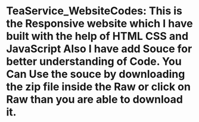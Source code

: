 # TeaService_WebsiteCodes: This is the Responsive website which I have built with the help of HTML CSS and JavaScript Also I have add Souce for better understanding of Code. You Can Use the souce by downloading the zip file inside the Raw or click on Raw than you are able to download it.
